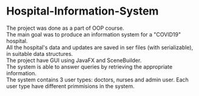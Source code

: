 # Hospital-Information-System

The project was done as a part of OOP course. <br>
The main goal was to produce an information system for a "COVID19" hospital. <br>
All the hospital's data and updates are saved in ser files (with serializable), in suitable data structures.<br>
The project have GUI using JavaFX and SceneBuilder. <br>
The system is able to answer queries by retrieving the appropriate information. <br>
The system contains 3 user types: doctors, nurses and admin user. Each user type have different primmisions in the system.

